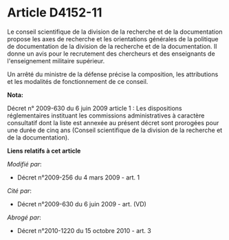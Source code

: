 # Article D4152-11

Le conseil scientifique de la division de la recherche et de la documentation propose les axes de recherche et les
orientations générales de la politique de documentation de la division de la recherche et de la documentation. Il donne un
avis pour le recrutement des chercheurs et des enseignants de l'enseignement militaire supérieur.

Un arrêté du ministre de la défense précise la composition, les attributions et les modalités de fonctionnement de ce
conseil.

**Nota:**

Décret n° 2009-630 du 6 juin 2009 article 1 : Les dispositions réglementaires instituant les commissions administratives à
caractère consultatif dont la liste est annexée au présent décret sont prorogées pour une durée de cinq ans (Conseil
scientifique de la division de la recherche et de la documentation).

**Liens relatifs à cet article**

_Modifié par_:

  - Décret n°2009-256 du 4 mars 2009 - art. 1

_Cité par_:

  - Décret n°2009-630 du 6 juin 2009 - art. (VD)

_Abrogé par_:

  - Décret n°2010-1220 du 15 octobre 2010 - art. 3
